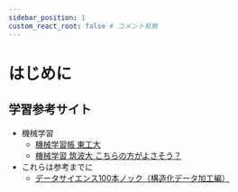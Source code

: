 ```yaml
---
sidebar_position: 1
custom_react_root: false # コメント有無
---
```


# はじめに

## 学習参考サイト

- 機械学習
    - [機械学習帳 東工大](https://chokkan.github.io/mlnote/)
    - [機械学習 筑波大 こちらの方がよさそう？](https://ocw.tsukuba.ac.jp/course/systeminformation/machine_learning/)
- これらは参考までに
    - [データサイエンス100本ノック（構造化データ加工編）](https://github.com/The-Japan-DataScientist-Society/100knocks-preprocess)